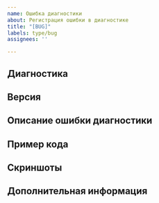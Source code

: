 ```yaml
---
name: Ошибка диагностики
about: Регистрация ошибки в диагностике
title: "[BUG]"
labels: type/bug
assignees: ''

---
```


## Диагностика
<!-- Имя или код диагностики, в которой обнаружена ошибка -->

## Версия
<!-- Версия BSLLS либо плагина, который использует BSLLS -->

## Описание ошибки диагностики
<!-- Описание ошибки, замечания -->

## Пример кода
<!-- Пример кода (в блоке code или прикрепленный файл), на котором ошибка воспроизводится -->

## Скриншоты
<!-- Скриншоты с подтверждением -->

## Дополнительная информация
<!-- Любая дополнительная информация, которая поможет в расследовании проблемы -->
